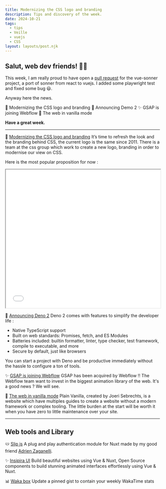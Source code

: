 ```yaml
---
title: Modernizing the CSS logo and branding
description: Tips and discovery of the week.
date: 2024-10-21
tags:
  - tips
  - Veille
  - vuejs
  - CSS
layout: layouts/post.njk
---
```


## Salut, web dev friends! 🧑‍💻

This week, I am really proud to have open a [pull request](https://github.com/xiaoluoboding/vue-sonner/pull/91)  for the vue-sonner project, a port of sonner from react to vuejs. I added some playwright test and fixed some bug 😃.

Anyway here the news.

💅 Modernizing the CSS logo and branding
🦕 Announcing Demo 2
✨ GSAP is joining Webflow
🍦 The web in vanilla mode

**Have a great week.**

___

💅 [Modernizing the CSS logo and branding](https://css-tricks.com/searching-for-a-new-css-logo/)
It’s time to refresh the look and the branding behind CSS, the current logo is the same since 2011. There is a team at the css group which work to create a new logo, branding in order to modernise our view on CSS.

Here is the most popular proposition for now :

<iframe src="//codepen.io/anon/embed/vYoYmMa?height=450&theme-id=1&slug-hash=vYoYmMa&default-tab=result" height="450px" width="100%" style="max-width:100%;"></iframe>

🦕 [Announcing Deno 2](https://deno.com/blog/v2.0)
Deno 2 comes with features to simplify the developer life :
- Native TypeScript support
- Built on web standards: Promises, fetch, and ES Modules
- Batteries included: builtin formatter, linter, type checker, test framework, compile to executable, and more
- Secure by default, just like browsers

You can start a project with Deno and be productive immediately without the hassle to configure a ton of tools.

✨ [GSAP is joining Webflow](https://gsap.com/blog/webflow-GSAP/)
GSAP has been acquired by Webflow !! The Webflow team want to invest in the biggest animation library of the web.
It's a good news ? We will see.


🍦 [The web in vanilla mode](https://plainvanillaweb.com/)
Plain Vanilla, created by Joeri Sebrechts, is a website which have multiples guides to create a website without a modern framework or complex tooling.
The little burden at the start will be worth it when you have zero to little maintenance over your site.

___

## Web tools and Library

🩲 [Slip js](https://github.com/adrienZ/slip)
A plug and play authentication module for Nuxt made by my good friend [Adrien Zaganelli](https://adrienzaganelli.com/).

✨ [Insipira UI](https://inspira-ui.com/)
Build beautiful websites using Vue & Nuxt, Open Source components to build stunning animated interfaces effortlessly using Vue & Nuxt.

📊 [Waka box](https://github.com/matchai/waka-box)
Update a pinned gist to contain your weekly WakaTime stats